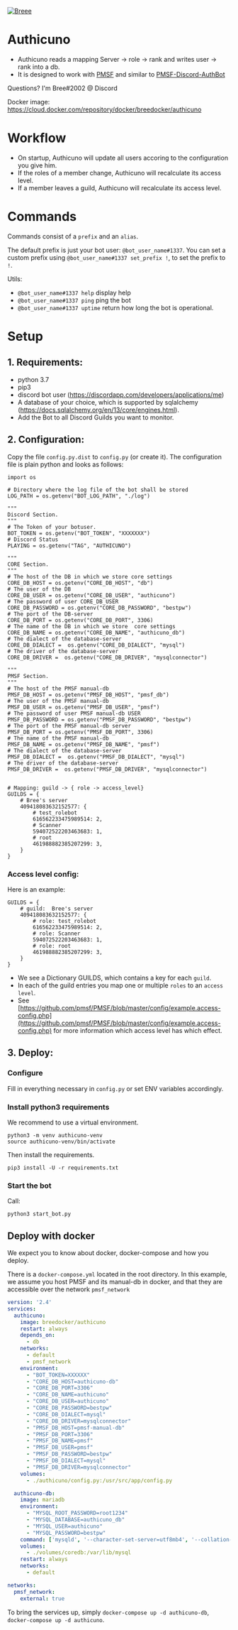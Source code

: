 [![Breee](https://circleci.com/gh/Breee/authicuno.svg?style=svg)](https://app.circleci.com/pipelines/github/Breee/authicuno)

# Authicuno
- Authicuno reads a mapping  Server -> role -> rank and writes  user -> rank into a db.
- It is designed to work with [PMSF](https://github.com/pmsf/PMSF) and similar to [PMSF-Discord-AuthBot](https://github.com/pmsf/PMSF-Discord-AuthBot)

Questions? I'm Bree#2002 @ Discord

Docker image:  https://cloud.docker.com/repository/docker/breedocker/authicuno


# Workflow 
- On startup, Authicuno will update all users accoring to the configuration you give him.
- If the roles of a member change, Authicuno will recalculate its access level.
- If a member leaves a guild, Authicuno will recalculate its access level.


# Commands
Commands consist of a `prefix` and an `alias`.

The default prefix is just your bot user: `@bot_user_name#1337`. 
You can set a custom prefix using `@bot_user_name#1337 set_prefix !`, to set the prefix to `!`. 

Utils:
- `@bot_user_name#1337 help` display help
- `@bot_user_name#1337 ping` ping the bot
- `@bot_user_name#1337 uptime` return how long the bot is operational.

# Setup

## 1. Requirements: 
- python 3.7
- pip3
- discord bot user (https://discordapp.com/developers/applications/me)
- A database of your choice, which is supported by sqlalchemy (https://docs.sqlalchemy.org/en/13/core/engines.html).
- Add the Bot to all Discord Guilds you want to monitor.

## 2. Configuration:
Copy the file `config.py.dist` to `config.py` (or create it). 
The configuration file is plain python and looks as follows: 

```
import os

# Directory where the log file of the bot shall be stored
LOG_PATH = os.getenv("BOT_LOG_PATH", "./log")

"""
Discord Section.
"""
# The Token of your botuser.
BOT_TOKEN = os.getenv("BOT_TOKEN", "XXXXXXX")
# Discord Status
PLAYING = os.getenv("TAG", "AUTHICUNO")

"""
CORE Section.
"""
# The host of the DB in which we store core settings
CORE_DB_HOST = os.getenv("CORE_DB_HOST", "db")
# The user of the DB
CORE_DB_USER = os.getenv("CORE_DB_USER", "authicuno")
# The password of user CORE_DB_USER
CORE_DB_PASSWORD = os.getenv("CORE_DB_PASSWORD", "bestpw")
# The port of the DB-server
CORE_DB_PORT = os.getenv("CORE_DB_PORT", 3306)
# The name of the DB in which we store  core settings
CORE_DB_NAME = os.getenv("CORE_DB_NAME", "authicuno_db")
# The dialect of the database-server
CORE_DB_DIALECT =  os.getenv("CORE_DB_DIALECT", "mysql")
# The driver of the database-server
CORE_DB_DRIVER =  os.getenv("CORE_DB_DRIVER", "mysqlconnector")

"""
PMSF Section.
"""
# The host of the PMSF manual-db 
PMSF_DB_HOST = os.getenv("PMSF_DB_HOST", "pmsf_db")
# The user of the PMSF manual-db 
PMSF_DB_USER = os.getenv("PMSF_DB_USER", "pmsf")
# The password of user PMSF manual-db USER
PMSF_DB_PASSWORD = os.getenv("PMSF_DB_PASSWORD", "bestpw")
# The port of the PMSF manual-db server
PMSF_DB_PORT = os.getenv("PMSF_DB_PORT", 3306)
# The name of the PMSF manual-db 
PMSF_DB_NAME = os.getenv("PMSF_DB_NAME", "pmsf")
# The dialect of the database-server
PMSF_DB_DIALECT =  os.getenv("PMSF_DB_DIALECT", "mysql")
# The driver of the database-server
PMSF_DB_DRIVER =  os.getenv("PMSF_DB_DRIVER", "mysqlconnector")


# Mapping: guild -> { role -> access_level}
GUILDS = {
    # Bree's server
    409418083632152577: {
        # test_rolebot
        616562233475989514: 2,
        # Scanner
        594072522203463683: 1,
        # root
        461988882385207299: 3,
    }
}
```

### Access level config:
Here is an example:
``` 
GUILDS = {
    # guild:  Bree's server
    409418083632152577: {
        # role: test_rolebot
        616562233475989514: 2,
        # role: Scanner
        594072522203463683: 1,
        # role: root
        461988882385207299: 3,
    }
}
```

- We see a Dictionary GUILDS, which contains a key for each `guild`. 
- In each of the guild entries you map one or multiple `roles` to an `access level`.
- See [https://github.com/pmsf/PMSF/blob/master/config/example.access-config.php](https://github.com/pmsf/PMSF/blob/master/config/example.access-config.php) for more information which access level has which effect.


## 3. Deploy:
### Configure
Fill in everything necessary in `config.py` or set ENV variables accordingly.

### Install python3 requirements
We recommend to use a virtual environment.
```
python3 -m venv authicuno-venv
source authicuno-venv/bin/activate
```

Then install the requirements.
```
pip3 install -U -r requirements.txt
```

### Start the bot
Call:
```
python3 start_bot.py
```

## Deploy with docker
We expect you to know about docker, docker-compose and how you deploy.

There is a `docker-compose.yml` located in the root directory.
In this example, we assume you host PMSF and its manual-db in docker, and that they are accessible over the network `pmsf_network`

```yaml
version: '2.4'
services:
  authicuno:
    image: breedocker/authicuno
    restart: always
    depends_on:
      - db
    networks:
      - default
      - pmsf_network
    environment:
      - "BOT_TOKEN=XXXXXX"
      - "CORE_DB_HOST=authicuno-db"
      - "CORE_DB_PORT=3306"
      - "CORE_DB_NAME=authicuno"
      - "CORE_DB_USER=authicuno"
      - "CORE_DB_PASSWORD=bestpw"
      - "CORE_DB_DIALECT=mysql"
      - "CORE_DB_DRIVER=mysqlconnector"
      - "PMSF_DB_HOST=pmsf-manual-db"
      - "PMSF_DB_PORT=3306"
      - "PMSF_DB_NAME=pmsf"
      - "PMSF_DB_USER=pmsf"
      - "PMSF_DB_PASSWORD=bestpw"
      - "PMSF_DB_DIALECT=mysql"
      - "PMSF_DB_DRIVER=mysqlconnector"
    volumes:
      - ./authicuno/config.py:/usr/src/app/config.py

  authicuno-db:
    image: mariadb
    environment:
      - "MYSQL_ROOT_PASSWORD=root1234"
      - "MYSQL_DATABASE=authicuno_db"
      - "MYSQL_USER=authicuno"
      - "MYSQL_PASSWORD=bestpw"
    command: ['mysqld', '--character-set-server=utf8mb4', '--collation-server=utf8mb4_unicode_ci']
    volumes:
      - ./volumes/coredb:/var/lib/mysql
    restart: always
    networks:
      - default

networks:
  pmsf_network: 
    external: true
``` 

To bring the services up, simply `docker-compose up -d authicuno-db`, `docker-compose up -d authicuno`.
